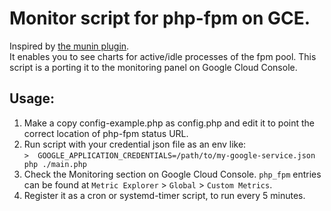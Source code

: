 
# Monitor script for php-fpm on GCE.

Inspired by [the munin plugin](https://gallery.munin-monitoring.org/plugins/munin-contrib/php_fpm_process/).  
It enables you to see charts for active/idle processes of the fpm pool.
This script is a porting it to the monitoring panel on Google Cloud Console.

## Usage: 

1. Make a copy config-example.php as config.php and edit it to point the correct location of php-fpm status URL.
2. Run script with your credential json file as an env like:  
   `>  GOOGLE_APPLICATION_CREDENTIALS=/path/to/my-google-service.json  php ./main.php`
3. Check the Monitoring section on Google Cloud Console. `php_fpm` entries can be found at `Metric Explorer` > `Global` > `Custom Metrics`.
4. Register it as a cron or systemd-timer script, to run every 5 minutes.

